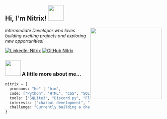 <h2> Hi, I'm Nitrix! <img src="https://media.giphy.com/media/mGcNjsfWAjY5AEZNw6/giphy.gif" width="50"></h2>
<img align='right' src="https://media.giphy.com/media/ieyl9zmCjO4b4t6qoY/giphy.gif" width="230">
<p><em>Intermediate Developer who loves building exciting projects and exploring new opportunities!</em></p>

[![LinkedIn: Nitrix](https://img.shields.io/badge/-Nitrix-blue?style=flat-square&logo=Linkedin&logoColor=white&link=https://www.linkedin.com/in/nitrix/)](https://www.linkedin.com/in/nitrix/)
[![GitHub Nitrix](https://img.shields.io/github/followers/Nitrix?label=follow&style=social)](https://github.com/Nitrix)

### <img src="https://media.giphy.com/media/VgCDAzcKvsR6OM0uWg/giphy.gif" width="50"> A little more about me...  

```python
nitrix = {
  pronouns: "he" | "him",
  code: ["Python", "HTML", "CSS", "SQL"],
  tools: ["SQLite3", "Discord.py", "Flask"],
  interests: ["chatbot development", "backend systems", "database management"],
  challenge: "Currently building a chatbot with advanced features and working on my SQL skills"
}
